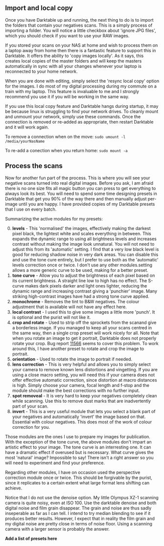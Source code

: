 ## Import and local copy

Once you have Darktable up and running, the next thing to do is to import the folders that contain your negatives scans. This is a simply process of importing a folder. You will notice a little checkbox about 'ignore JPG files', which you should check if you want to use your RAW images.

If you stored your scans on your NAS at home and wish to process them on a laptop away from home then there is a fantastic feature to support this in Darktable. It offers the ability to 'copy images locally'. As it says, this creates local copies of the master folders and will keep the masters automatically in sync with all your changes whenever your laptop is reconnected to your home network.

When you are done with editing, simply select the 'resync local copy' option for the images. I do most of my digital processing during my commute on a train with my laptop. This feature is invaluable to me and I strongly recommend you use it if you will be working in the same way.

If you use this local copy feature and Darktable hangs during startup, it may be because linux is struggling to find your network drives. To cleanly mount and unmount your network, simply use these commands. Once the connection is removed or re-added as appropriate, then restart Darktable and it will work again.

To remove a connection when on the move: `sudo umount -l /media/yourNasName`

To re-add a conection when you return home: `sudo mount -a`

## Process the scans

Now for another fun part of the process. This is where you will see your negative scans turned into real digital images. Before you ask, I am afraid there is no one size fits all magic button you can press to get everything to always look its best. You will need to spend some time designing presets in Darktable that get you 90% of the way there and then manually adjust per-image until you are happy. I have provided copies of my Darktable presets that I use on every batch.

Summarizing the active modules for my presets:

0. **levels** - This 'normalised' the images, effectively making the darkest pixel black, the lightest white and scales everything in between. This expands the dynamic range to using all brightness levels and increases contrast without making the image look unnatural. You will not need to adjust this from its 'automatic' setting. I find that a very low black level is good for reducing shadow noise in very dark areas. You can disable this and use the tone cure entirely, but I prefer to use both as the 'automatic' levels correction once or twice. I don't use any other modules.setting allows a more generic curve to be used, making for a better preset.
0. **tone curve** - Allow you to adjust the brightness of each pixel based on its current brightness. A straight line low to high has no effect. The S-curve makes dark pixels darker and light ones lighter, reducing the dynamic range and increasing contrast giving a 'punchier' image. Many striking high-contrast images have had a strong tone curve applied.
0. **monochrome** - Removes the tint to B&W negatives. The colour adjustment that is available will not have any effect here.
0. **local contrast** - I used this to give some images a little more 'punch'. It is optional and the purist will not like it.
0. **crop and rotate** - Used to strip off the sprockets from the scanand give a borderless image. If you managed to keep all your scans centred in the same way, then a single crop preset will work nicely for all. Note that when you rotate an image to get it portrait, Darktable does not properly rotate your crop. Bug report [11566](https://redmine.darktable.org/issues/11566) seems to cover this problem. To work around this, I have another preset to rotate and crop the image to portrait.
0. **orientation** - Used to rotate the image to portrait if needed.
0. **lens correction** - This is very helpful and allows you to simply select your camera to remove known lens distortions and vingetting. If you are using a close macro setting, you will need this if your camera does not offer effective automatic correction, since distortion at macro distances is high. Simply choose your camera, focal length and f-stop and the module should make the best corrections with no further input.
0. **spot removeal** - It is very hard to keep your negatives completely clean while scanning. Use this to remove dust marks that are inadvertently part of your scan.
0. **invert** - This is a very useful module that lets you select a blank part of your negatives and automatically 'invert' the image based on that. Essential with colour negatives. This does most of the work of colour correction for you.

Those modules are the ones I use to prepare my images for publication. With the exception of the tone curve, the above modules don't impart an artistic effect to your image. The tone curve is an interresting one. It can have a dramatic effect if overused but is necessary. What curve gives the most 'natural' image? Impossible to say! There isn't a right answer so you will need to experiment and find your preference.

Regarding other modules, I have on occasion used the perspective correction module once or twice. This should be forgivable by the purist, since it replicates to a certain extent what large format lens shifting can achieve.

Notice that I do not use the denoise option. My little Olympus XZ-1 scanning camera is quite noisy, even at ISO 100. Use the darktable denoise and both digital noise and film grain disappear. The grain and noise are thus sadly inseperable as far as I can tell. I intend to try median blending to see if it produces better results. However, I expect that in reality the film grain and my digital noise are pretty close in terms of noise floor. Using a scanning camera with a larger sensor is probably the answer.

**Add a list of presets here**
